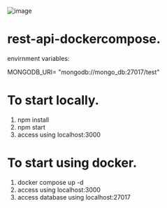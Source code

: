 ![image](https://github.com/ankits48/rest-api-dockercompose/assets/80402667/fe172d23-05d3-4ac5-8fe7-a6a9cda0953b)

# rest-api-dockercompose.
envirnment variables:

MONGODB_URI= "mongodb://mongo_db:27017/test"

# To start locally.

1. npm install
2. npm start
3. access using localhost:3000


# To start using docker.
1. docker compose up -d
2. access using localhost:3000 
3. access database using localhost:27017
